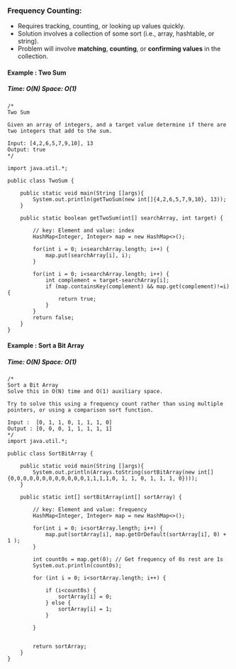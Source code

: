 
### Frequency Counting:
* Requires tracking, counting, or looking up values quickly.
* Solution involves a collection of some sort (i.e., array, hashtable, or string).
* Problem will involve **matching**, **counting**, or **confirming values** in the collection.

#### Example : Two Sum

#####  Time: O(N) Space: O(1)

```
/* 
Two Sum

Given an array of integers, and a target value determine if there are two integers that add to the sum.

Input: [4,2,6,5,7,9,10], 13
Output: true
*/

import java.util.*;

public class TwoSum {

    public static void main(String []args){
        System.out.println(getTwoSum(new int[]{4,2,6,5,7,9,10}, 13));
    }
    
    public static boolean getTwoSum(int[] searchArray, int target) {
        
        // key: Element and value: index
        HashMap<Integer, Integer> map = new HashMap<>();
        
        for(int i = 0; i<searchArray.length; i++) {
            map.put(searchArray[i], i);
        }
        
        for(int i = 0; i<searchArray.length; i++) {
            int complement = target-searchArray[i];
            if (map.containsKey(complement) && map.get(complement)!=i) {
                return true;
            }
        }
        return false;
    }
}
```

#### Example : Sort a Bit Array

#####  Time: O(N) Space: O(1)

```
/* 
Sort a Bit Array
Solve this in O(N) time and O(1) auxiliary space.

Try to solve this using a frequency count rather than using multiple pointers, or using a comparison sort function.

Input :  [0, 1, 1, 0, 1, 1, 1, 0]
Output : [0, 0, 0, 1, 1, 1, 1, 1]
*/ 
import java.util.*;

public class SortBitArray {

    public static void main(String []args){
        System.out.println(Arrays.toString(sortBitArray(new int[]{0,0,0,0,0,0,0,0,0,0,0,0,1,1,1,1,0, 1, 1, 0, 1, 1, 1, 0})));
    }
    
    public static int[] sortBitArray(int[] sortArray) {
        
        // key: Element and value: frequency
        HashMap<Integer, Integer> map = new HashMap<>();
        
        for(int i = 0; i<sortArray.length; i++) {
            map.put(sortArray[i], map.getOrDefault(sortArray[i], 0) + 1 );
        }
        
        int count0s = map.get(0); // Get frequency of 0s rest are 1s
        System.out.println(count0s);
        
        for (int i = 0; i<sortArray.length; i++) {
            
            if (i<count0s) {
                sortArray[i] = 0;
            } else {
                sortArray[i] = 1;
            }
        
        }
        
        
        return sortArray;
    }
}

```